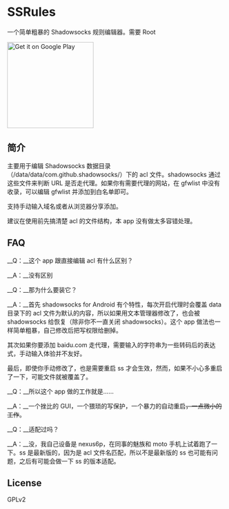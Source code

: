 # SSRules

一个简单粗暴的 Shadowsocks 规则编辑器。需要 Root

<a href='https://play.google.com/store/apps/details?id=com.twiceyuan.ssrules&utm_source=global_co&utm_medium=prtnr&utm_content=Mar2515&utm_campaign=PartBadge&pcampaignid=MKT-Other-global-all-co-prtnr-py-PartBadge-Mar2515-1'><img width="200px" alt='Get it on Google Play' src='https://play.google.com/intl/en_us/badges/images/generic/en_badge_web_generic.png'/></a>

## 简介

主要用于编辑 Shadowsocks 数据目录（/data/data/com.github.shadowsocks/）下的 acl 文件。shadowsocks 通过这些文件来判断 URL 是否走代理。如果你有需要代理的网站，在 gfwlist 中没有收录，可以编辑 gfwlist 并添加到白名单即可。

支持手动输入域名或者从浏览器分享添加。

建议在使用前先搞清楚 acl 的文件结构，本 app 没有做太多容错处理。

## FAQ

__Q：__这个 app 跟直接编辑 acl 有什么区别？

__A：__没有区别


__Q：__那为什么要装它？

__A：__首先 shadowsocks for Android 有个特性，每次开启代理时会覆盖 data 目录下的 acl 文件为默认的内容，所以如果用文本管理器修改了，也会被 shadowsocks 给恢复（除非你不一直关闭 shadowsocks）。这个 app 做法也一样简单粗暴，自己修改后把写权限给删掉。

   其次如果你要添加 baidu.com 走代理，需要输入的字符串为一些转码后的表达式，手动输入体验并不友好。

   最后，即使你手动修改了，也是需要重启 ss 才会生效，然而，如果不小心多重启了一下，可能文件就被覆盖了。

__Q：__所以这个 app 做的工作就是……

__A：__一个挫比的 GUI，一个猥琐的写保护，一个暴力的自动重启~~，一点微小的工作~~。

__Q：__适配过吗？

__A：__没，我自己设备是 nexus6p，在同事的魅族和 moto 手机上试着跑了一下。ss 是最新版的，因为是 acl 文件名匹配，所以不是最新版的 ss 也可能有问题，之后有可能会做一下 ss 的版本适配。

## License

GPLv2
